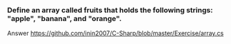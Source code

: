 ### Define an array called fruits that holds the following strings: "apple", "banana", and "orange".

Answer https://github.com/inin2007/C-Sharp/blob/master/Exercise/array.cs

